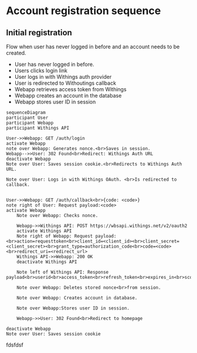 # Account registration sequence

## Initial registration

Flow when user has never logged in before and an account needs to be created.

- User has never logged in before.
- Users clicks login link
- User logs in with Withings auth provider
- User is redirected to Withoutings callback
- Webapp retrieves access token from Withings
- Webapp creates an account in the database
- Webapp stores user ID in session

```mermaid
sequenceDiagram
participant User
participant Webapp
participant Withings API

User->>Webapp: GET /auth/login
activate Webapp
note over Webapp: Generates nonce.<br>Saves in session.
Webapp-->>User: 302 Found<br>Redirect: Withings Auth URL
deactivate Webapp
Note over User: Saves session cookie.<br>Redirects to Withings Auth URL.

Note over User: Logs in with Withings OAuth. <br>Is redirected to callback.


User->>Webapp: GET /auth/callback<br>{code: <code>}
note right of User: Request payload:<code>
activate Webapp
    Note over Webapp: Checks nonce.
    
    Webapp->>Withings API: POST https://wbsapi.withings.net/v2/oauth2
    activate Withings API
    Note right of Webapp: Request payload:<br>action=requesttoken<br>client_id=<client_id><br>client_secret=<client_secret><br>grant_type=authorization_code<br>code=<code><br>redirect_uri=<redirect_url>
    Withings API->>Webapp: 200 OK
    deactivate Withings API
    
    Note left of Withings API: Response payload<br>userid<br>access_token<br>refresh_token<br>expires_in<br>scope<br>csrf_token
    
    Note over Webapp: Deletes stored nonce<br>from session.
    
    Note over Webapp: Creates account in database.
    
    Note over Webapp:Stores user ID in session.
    
    Webapp->>User: 302 Found<br>Redirect to homepage

deactivate Webapp
Note over User: Saves session cookie
```
fdsfdsf